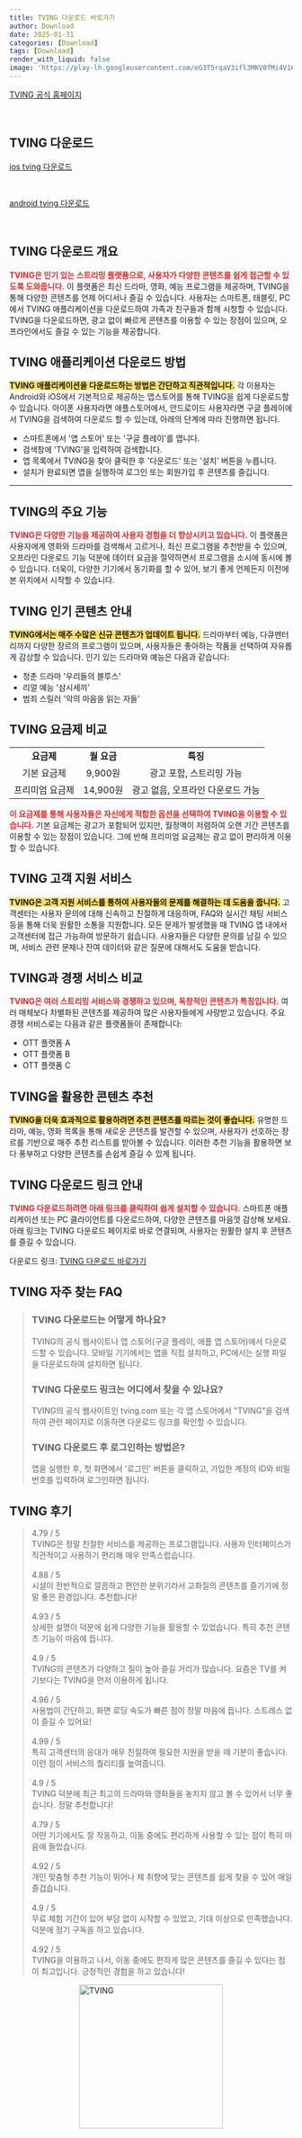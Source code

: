 ```yaml
---
title: TVING 다운로드 바로가기
author: Download
date: 2025-01-31
categories: [Download]
tags: [Download]
render_with_liquid: false
image: 'https://play-lh.googleusercontent.com/eG3T5rqaV3ifl3MKV0fMi4V161wdhghpmqOMq-KYXOCN7Qy98yZhSsIj1gUBQ6YQqRg=s256-rw'
---
```

<p><a class='click-button' title='TVING' href='https://www.tving.com/' rel='nofollow'>TVING 공식 홈페이지</a></p><br>
<h2 id='TVING_다운로드'>TVING 다운로드</h2>
<p><a class="click-button ios" title="tving 다운로드" href="https://apps.apple.com/kr/app/tving/id400101401" rel="nofollow">ios tving 다운로드</a></p><br>
<p><a class="click-button android" title="tving 다운로드" href="https://play.google.comhttps://play.google.com/store/apps/details?id=net.cj.cjhv.gs.tving" rel="nofollow">android tving 다운로드</a></p><br>


<h2 id='TVING 다운로드 개요'>TVING 다운로드 개요</h2>

<p><b><span style="color: #ee2323;">TVING은 인기 있는 스트리밍 플랫폼으로, 사용자가 다양한 콘텐츠를 쉽게 접근할 수 있도록 도와줍니다.</span></b> 이 플랫폼은 최신 드라마, 영화, 예능 프로그램을 제공하며, TVING을 통해 다양한 콘텐츠를 언제 어디서나 즐길 수 있습니다. 사용자는 스마트폰, 태블릿, PC에서 TVING 애플리케이션을 다운로드하여 가족과 친구들과 함께 시청할 수 있습니다. TVING을 다운로드하면, 광고 없이 빠르게 콘텐츠를 이용할 수 있는 장점이 있으며, 오프라인에서도 즐길 수 있는 기능을 제공합니다.</p>

<h2 id='TVING 애플리케이션 다운로드 방법'>TVING 애플리케이션 다운로드 방법</h2>

<p><b><span style="background-color: #ffe066;">TVING 애플리케이션을 다운로드하는 방법은 간단하고 직관적입니다.</span></b> 각 이용자는 Android와 iOS에서 기본적으로 제공하는 앱스토어를 통해 TVING을 쉽게 다운로드할 수 있습니다. 아이폰 사용자라면 애플스토어에서, 안드로이드 사용자라면 구글 플레이에서 TVING을 검색하여 다운로드 할 수 있는데, 아래의 단계에 따라 진행하면 됩니다.</p>

<ul>
    <li>스마트폰에서 '앱 스토어' 또는 '구글 플레이'를 엽니다.</li>
    <li>검색창에 'TVING'을 입력하여 검색합니다.</li>
    <li>앱 목록에서 TVING을 찾아 클릭한 후 '다운로드' 또는 '설치' 버튼을 누릅니다.</li>
    <li>설치가 완료되면 앱을 실행하여 로그인 또는 회원가입 후 콘텐츠를 즐깁니다.</li>
</ul>

<hr />

<h2 id='TVING의 주요 기능'>TVING의 주요 기능</h2>

<p><b><span style="color: #ee2323;">TVING은 다양한 기능을 제공하여 사용자 경험을 더 향상시키고 있습니다.</span></b> 이 플랫폼은 사용자에게 영화와 드라마를 검색해서 고르거나, 최신 프로그램을 추천받을 수 있으며, 오프라인 다운로드 기능 덕분에 데이터 요금을 절약하면서 프로그램을 소시에 동시에 볼 수 있습니다. 더욱이, 다양한 기기에서 동기화를 할 수 있어, 보기 좋게 언제든지 이전에 본 위치에서 시작할 수 있습니다.</p>

<h2 id='TVING 인기 콘텐츠 안내'>TVING 인기 콘텐츠 안내</h2>

<p><b><span style="background-color: #ffe066;">TVING에서는 매주 수많은 신규 콘텐츠가 업데이트 됩니다.</span></b> 드라마부터 예능, 다큐멘터리까지 다양한 장르의 프로그램이 있으며, 사용자들은 좋아하는 작품을 선택하여 자유롭게 감상할 수 있습니다. 인기 있는 드라마와 예능은 다음과 같습니다:</p>

<ul>
    <li>청춘 드라마 '우리들의 블루스'</li>
    <li>리얼 예능 '삼시세끼'</li>
    <li>범죄 스릴러 '악의 마음을 읽는 자들'</li>
</ul>

<h2 id='TVING 요금제 비교'>TVING 요금제 비교</h2>

<table>
    <tr>
        <td style="text-align: center; height: 17px;"><b>요금제</b></td>
        <td style="text-align: center; height: 17px;"><b>월 요금</b></td>
        <td style="text-align: center; height: 17px;"><b>특징</b></td>
    </tr>
    <tr>
        <td style="text-align: center; height: 17px;">기본 요금제</td>
        <td style="text-align: center; height: 17px;">9,900원</td>
        <td style="text-align: center; height: 17px;">광고 포함, 스트리밍 가능</td>
    </tr>
    <tr>
        <td style="text-align: center; height: 17px;">프리미엄 요금제</td>
        <td style="text-align: center; height: 17px;">14,900원</td>
        <td style="text-align: center; height: 17px;">광고 없음, 오프라인 다운로드 가능</td>
    </tr>
</table>

<p><b><span style="color: #ee2323;">이 요금제를 통해 사용자들은 자신에게 적합한 옵션을 선택하여 TVING을 이용할 수 있습니다.</span></b> 기본 요금제는 광고가 포함되어 있지만, 월정액이 저렴하여 오랜 기간 콘텐츠를 이용할 수 있는 장점이 있습니다. 그에 반해 프리미엄 요금제는 광고 없이 편리하게 이용할 수 있습니다.</p>

<h2 id='TVING 고객 지원 서비스'>TVING 고객 지원 서비스</h2>

<p><b><span style="background-color: #ffe066;">TVING은 고객 지원 서비스를 통하여 사용자들의 문제를 해결하는 데 도움을 줍니다.</span></b> 고객센터는 사용자 문의에 대해 신속하고 친절하게 대응하며, FAQ와 실시간 채팅 서비스 등을 통해 더욱 원활한 소통을 지원합니다. 모든 문제가 발생했을 때 TVING 앱 내에서 고객센터에 접근 가능하여 방문하기 쉽습니다. 사용자들은 다양한 문의를 남길 수 있으며, 서비스 관련 문제나 잔여 데이터와 같은 질문에 대해서도 도움을 받습니다.</p>

<h2 id='TVING과 경쟁 서비스 비교'>TVING과 경쟁 서비스 비교</h2>

<p><b><span style="color: #ee2323;">TVING은 여러 스트리밍 서비스와 경쟁하고 있으며, 독창적인 콘텐츠가 특징입니다.</span></b> 여러 매체보다 차별화된 콘텐츠를 제공하여 많은 사용자들에게 사랑받고 있습니다. 주요 경쟁 서비스로는 다음과 같은 플랫폼들이 존재합니다:</p>

<ul>
    <li>OTT 플랫폼 A</li>
    <li>OTT 플랫폼 B</li>
    <li>OTT 플랫폼 C</li>
</ul>

<h2 id='TVING을 활용한 콘텐츠 추천'>TVING을 활용한 콘텐츠 추천</h2>

<p><b><span style="background-color: #ffe066;">TVING을 더욱 효과적으로 활용하려면 추천 콘텐츠를 따르는 것이 좋습니다.</span></b> 유명한 드라마, 예능, 영화 목록을 통해 새로운 콘텐츠를 발견할 수 있으며, 사용자가 선호하는 장르를 기반으로 매주 추천 리스트를 받아볼 수 있습니다. 이러한 추천 기능을 활용하면 보다 풍부하고 다양한 콘텐츠를 손쉽게 즐길 수 있게 됩니다.</p>

<h2 id='TVING 다운로드 링크 안내'>TVING 다운로드 링크 안내</h2>

<p><b><span style="color: #ee2323;">TVING 다운로드하려면 아래 링크를 클릭하여 쉽게 설치할 수 있습니다.</span></b> 스마트폰 애플리케이션 또는 PC 클라이언트를 다운로드하여, 다양한 콘텐츠를 마음껏 감상해 보세요. 아래 링크는 TVING 다운로드 페이지로 바로 연결되며, 사용자는 원활한 설치 후 콘텐츠를 즐길 수 있습니다.</p>

<p>다운로드 링크: <a href="https://www.tving.com/download">TVING 다운로드 바로가기</a></p>


<h2 id='TVING_자주_찾는_FAQ'>TVING 자주 찾는 FAQ</h2>
<div itemscope="" itemtype="https://schema.org/FAQPage"> <blockquote> <div itemscope="" itemprop="mainEntity" itemtype="https://schema.org/Question"> <h3 itemprop="name">TVING 다운로드는 어떻게 하나요?</h3> <div itemscope="" itemprop="acceptedAnswer" itemtype="https://schema.org/Answer"> <span itemprop="text"> <p>TVING의 공식 웹사이트나 앱 스토어(구글 플레이, 애플 앱 스토어)에서 다운로드할 수 있습니다. 모바일 기기에서는 앱을 직접 설치하고, PC에서는 실행 파일을 다운로드하여 설치하면 됩니다.</p> </span> </div> </div> <div itemscope="" itemprop="mainEntity" itemtype="https://schema.org/Question"> <h3 itemprop="name">TVING 다운로드 링크는 어디에서 찾을 수 있나요?</h3> <div itemscope="" itemprop="acceptedAnswer" itemtype="https://schema.org/Answer"> <span itemprop="text"> <p>TVING의 공식 웹사이트인 tving.com 또는 각 앱 스토어에서 "TVING"을 검색하여 관련 페이지로 이동하면 다운로드 링크를 확인할 수 있습니다.</p> </span> </div> </div> <div itemscope="" itemprop="mainEntity" itemtype="https://schema.org/Question"> <h3 itemprop="name">TVING 다운로드 후 로그인하는 방법은?</h3> <div itemscope="" itemprop="acceptedAnswer" itemtype="https://schema.org/Answer"> <span itemprop="text"> <p>앱을 실행한 후, 첫 화면에서 '로그인' 버튼을 클릭하고, 가입한 계정의 ID와 비밀번호를 입력하여 로그인하면 됩니다.</p> </span> </div> </div> </blockquote> </div>
<h2 id='TVING_후기'>TVING 후기</h2>
<div itemscope itemtype="https://schema.org/Product">
  <blockquote>
  <div itemprop="review" itemscope itemtype="https://schema.org/Review">
      <div itemprop="reviewRating" itemscope itemtype="https://schema.org/Rating"> <span itemprop="ratingValue">4.79</span> / <span itemprop="bestRating">5</span> </div>
      <span itemprop="reviewBody">TVING은 정말 친절한 서비스를 제공하는 프로그램입니다. 사용자 인터페이스가 직관적이고 사용하기 편리해 매우 만족스럽습니다.</span>
  </div>
  <br>
  <div itemprop="review" itemscope itemtype="https://schema.org/Review">
      <div itemprop="reviewRating" itemscope itemtype="https://schema.org/Rating"> <span itemprop="ratingValue">4.88</span> / <span itemprop="bestRating">5</span> </div>
      <span itemprop="reviewBody">시설이 전반적으로 깔끔하고 편안한 분위기라서 고화질의 콘텐츠를 즐기기에 정말 좋은 환경입니다. 추천합니다!</span>
  </div>
  <br>
  <div itemprop="review" itemscope itemtype="https://schema.org/Review">
      <div itemprop="reviewRating" itemscope itemtype="https://schema.org/Rating"> <span itemprop="ratingValue">4.93</span> / <span itemprop="bestRating">5</span> </div>
      <span itemprop="reviewBody">상세한 설명이 덕분에 쉽게 다양한 기능을 활용할 수 있었습니다. 특히 추천 콘텐츠 기능이 마음에 듭니다.</span>
  </div>
  <br>
  <div itemprop="review" itemscope itemtype="https://schema.org/Review">
      <div itemprop="reviewRating" itemscope itemtype="https://schema.org/Rating"> <span itemprop="ratingValue">4.9</span> / <span itemprop="bestRating">5</span> </div>
      <span itemprop="reviewBody">TVING의 콘텐츠가 다양하고 질이 높아 즐길 거리가 많습니다. 요즘은 TV를 켜기보다는 TVING을 먼저 이용하게 됩니다.</span>
  </div>
  <br>
  <div itemprop="review" itemscope itemtype="https://schema.org/Review">
      <div itemprop="reviewRating" itemscope itemtype="https://schema.org/Rating"> <span itemprop="ratingValue">4.96</span> / <span itemprop="bestRating">5</span> </div>
      <span itemprop="reviewBody">사용법이 간단하고, 화면 로딩 속도가 빠른 점이 정말 마음에 듭니다. 스트레스 없이 즐길 수 있어요!</span>
  </div>
  <br>
  <div itemprop="review" itemscope itemtype="https://schema.org/Review">
      <div itemprop="reviewRating" itemscope itemtype="https://schema.org/Rating"> <span itemprop="ratingValue">4.99</span> / <span itemprop="bestRating">5</span> </div>
      <span itemprop="reviewBody">특히 고객센터의 응대가 매우 친절하여 필요한 지원을 받을 때 기분이 좋습니다. 이런 점이 서비스의 퀄리티를 높여줍니다.</span>
  </div>
  <br>
  <div itemprop="review" itemscope itemtype="https://schema.org/Review">
      <div itemprop="reviewRating" itemscope itemtype="https://schema.org/Rating"> <span itemprop="ratingValue">4.9</span> / <span itemprop="bestRating">5</span> </div>
      <span itemprop="reviewBody">TVING 덕분에 최근 최고의 드라마와 영화들을 놓치지 않고 볼 수 있어서 너무 좋습니다. 정말 추천합니다!</span>
  </div>
  <br>
  <div itemprop="review" itemscope itemtype="https://schema.org/Review">
      <div itemprop="reviewRating" itemscope itemtype="https://schema.org/Rating"> <span itemprop="ratingValue">4.79</span> / <span itemprop="bestRating">5</span> </div>
      <span itemprop="reviewBody">어떤 기기에서도 잘 작동하고, 이동 중에도 편리하게 사용할 수 있는 점이 특히 마음에 들었습니다.</span>
  </div>
  <br>
  <div itemprop="review" itemscope itemtype="https://schema.org/Review">
      <div itemprop="reviewRating" itemscope itemtype="https://schema.org/Rating"> <span itemprop="ratingValue">4.92</span> / <span itemprop="bestRating">5</span> </div>
      <span itemprop="reviewBody">개인 맞춤형 추천 기능이 뛰어나 제 취향에 맞는 콘텐츠를 쉽게 찾을 수 있어 매일 즐겁습니다.</span>
  </div>
  <br>
  <div itemprop="review" itemscope itemtype="https://schema.org/Review">
      <div itemprop="reviewRating" itemscope itemtype="https://schema.org/Rating"> <span itemprop="ratingValue">4.9</span> / <span itemprop="bestRating">5</span> </div>
      <span itemprop="reviewBody">무료 체험 기간이 있어 부담 없이 시작할 수 있었고, 기대 이상으로 만족했습니다. 덕분에 정기 구독을 하고 있습니다.</span>
  </div>
  <br>
  <div itemprop="review" itemscope itemtype="https://schema.org/Review">
      <div itemprop="reviewRating" itemscope itemtype="https://schema.org/Rating"> <span itemprop="ratingValue">4.92</span> / <span itemprop="bestRating">5</span> </div>
      <span itemprop="reviewBody">TVING을 이용하고 나서, 이동 중에도 편하게 많은 콘텐츠를 즐길 수 있다는 점이 최고입니다. 긍정적인 경험을 하고 있습니다!</span>
  </div>
  </blockquote>
</div>
<figure class="image" style="display: flex; justify-content: center; align-items: center; margin: 0;"><img src="https://play-lh.googleusercontent.com/eG3T5rqaV3ifl3MKV0fMi4V161wdhghpmqOMq-KYXOCN7Qy98yZhSsIj1gUBQ6YQqRg=s256-rw" alt="TVING" width="256" height="256" style="max-width: 100%; height: auto;"></figure>